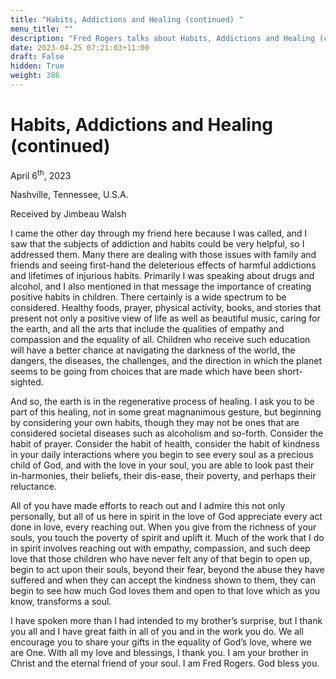 ```yaml
---
title: "Habits, Addictions and Healing (continued) "
menu_title: ""
description: "Fred Rogers talks about Habits, Addictions and Healing (continued)"
date: 2023-04-25 07:21:03+11:00
draft: False
hidden: True
weight: 386
---
```

# Habits, Addictions and Healing (continued) 

April 6<sup>th</sup>, 2023

Nashville, Tennessee, U.S.A.

Received by Jimbeau Walsh  


I came the other day through my friend here because I was called, and I saw that the subjects of addiction and habits could be very helpful, so I addressed them. Many there are dealing with those issues with family and friends and seeing first-hand the deleterious effects of harmful addictions and lifetimes of injurious habits. Primarily I was speaking about drugs and alcohol, and I also mentioned in that message the importance of creating positive habits in children. There certainly is a wide spectrum to be considered. Healthy foods, prayer, physical activity, books, and stories that present not only a positive view of life as well as beautiful music, caring for the earth, and all the arts that include the qualities of empathy and compassion and the equality of all. Children who receive such education will have a better chance at navigating the darkness of the world, the dangers, the diseases, the challenges, and the direction in which the planet seems to be going from choices that are made which have been short-sighted. 
    
And so, the earth is in the regenerative process of healing. I ask you to be part of this healing, not in some great magnanimous gesture, but beginning by considering your own habits, though they may not be ones that are considered societal diseases such as alcoholism and so-forth. Consider the habit of prayer. Consider the habit of health, consider the habit of kindness in your daily interactions where you begin to see every soul as a precious child of God, and with the love in your soul, you are able to look past their in-harmonies, their beliefs, their dis-ease, their poverty, and perhaps their reluctance. 
    
All of you have made efforts to reach out and I admire this not only personally, but all of us here in spirit in the love of God appreciate every act done in love, every reaching out. When you give from the richness of your souls, you touch the poverty of spirit and uplift it. Much of the work that I do in spirit involves reaching out with empathy, compassion, and such deep love that those children who have never felt any of that begin to open up, begin to act upon their souls, beyond their fear, beyond the abuse they have suffered and when they can accept the kindness shown to them, they can begin to see how much God loves them and open to that love which as you know, transforms a soul. 
  
I have spoken more than I had intended to my brother’s surprise, but I thank you all and I have great faith in all of you and in the work you do. We all encourage you to share your gifts in the equality of God’s love, where we are One. With all my love and blessings, I thank you. I am your brother in Christ and the eternal friend of your soul. I am Fred Rogers. God bless you. 